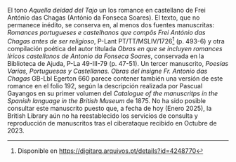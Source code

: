 El tono *Aquella deidad del Tajo* un los romance en castellano de Frei
António das Chagas (António da Fonseca Soares). El texto, que no
permanece inédito, se conserva en, al menos dos fuentes manuscritas:
*Romances portugueses e castelhanos que compôs Frei António das Chagas
antes de ser religioso*, P-Lant PT/TT/MSLIV/1726[^1] (p. 493-6) y otra
compilación poética del autor titulada *Obras en que se incluyen
romances líricos castellanos de Antonio da Fonseca Soares*, conservada
en la Biblioteca de Ajuda, P-La 49-III-79 (p. 47-51). Un tercer
manuscrito, *Poesías Varias, Portuguesas y Castellanas. Obras del
insigne Fr. Antonio das Chagas* GB-Lbl Egerton 660 parece contener
también una versión de este romance en el folio 192, según la
descripción realizada por Pascual Gayangos en su primer volumen del
*Catalogue of the manuscritps in the Spanish language in the British
Museum* de 1875. No ha sido posible consultar este manuscrito puesto
que, a fecha de hoy (Enero 2025), la British Library aún no ha
reestablecido los servicios de consulta y reproducción de manuscritos
tras el ciberataque recibido en Octubre de 2023.

[^1]: Disponible en https://digitarq.arquivos.pt/details?id=4248770
